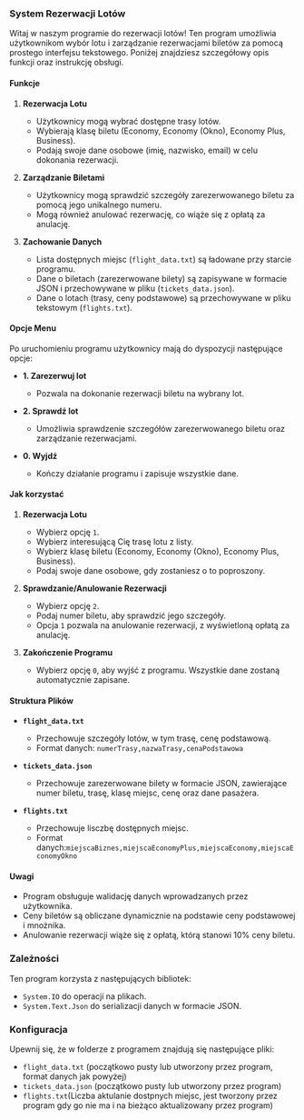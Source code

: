 ### System Rezerwacji Lotów

Witaj w naszym programie do rezerwacji lotów! Ten program umożliwia użytkownikom wybór lotu i zarządzanie rezerwacjami biletów za pomocą prostego interfejsu tekstowego. Poniżej znajdziesz szczegółowy opis funkcji oraz instrukcję obsługi.

#### Funkcje

1. **Rezerwacja Lotu**
   - Użytkownicy mogą wybrać dostępne trasy lotów.
   - Wybierają klasę biletu (Economy, Economy (Okno), Economy Plus, Business).
   - Podają swoje dane osobowe (imię, nazwisko, email) w celu dokonania rezerwacji.

2. **Zarządzanie Biletami**
   - Użytkownicy mogą sprawdzić szczegóły zarezerwowanego biletu za pomocą jego unikalnego numeru.
   - Mogą również anulować rezerwację, co wiąże się z opłatą za anulację.

3. **Zachowanie Danych**
   - Lista dostępnych miejsc (`flight_data.txt`) są ładowane przy starcie programu.
   - Dane o biletach (zarezerwowane bilety) są zapisywane w formacie JSON i przechowywane w pliku (`tickets_data.json`).
   - Dane o lotach (trasy, ceny podstawowe) są przechowywane w pliku tekstowym (`flights.txt`). 

#### Opcje Menu

Po uruchomieniu programu użytkownicy mają do dyspozycji następujące opcje:

- **1. Zarezerwuj lot**
  - Pozwala na dokonanie rezerwacji biletu na wybrany lot.

- **2. Sprawdź lot**
  - Umożliwia sprawdzenie szczegółów zarezerwowanego biletu oraz zarządzanie rezerwacjami.

- **0. Wyjdź**
  - Kończy działanie programu i zapisuje wszystkie dane.

#### Jak korzystać

1. **Rezerwacja Lotu**
   - Wybierz opcję `1`.
   - Wybierz interesującą Cię trasę lotu z listy.
   - Wybierz klasę biletu (Economy, Economy (Okno), Economy Plus, Business).
   - Podaj swoje dane osobowe, gdy zostaniesz o to poproszony.

2. **Sprawdzanie/Anulowanie Rezerwacji**
   - Wybierz opcję `2`.
   - Podaj numer biletu, aby sprawdzić jego szczegóły.
   - Opcja `1` pozwala na anulowanie rezerwacji, z wyświetloną opłatą za anulację.

3. **Zakończenie Programu**
   - Wybierz opcję `0`, aby wyjść z programu. Wszystkie dane zostaną automatycznie zapisane.

#### Struktura Plików

- **`flight_data.txt`**
  - Przechowuje szczegóły lotów, w tym trasę, cenę podstawową.
  - Format danych: `numerTrasy,nazwaTrasy,cenaPodstawowa`

- **`tickets_data.json`**
  - Przechowuje zarezerwowane bilety w formacie JSON, zawierające numer biletu, trasę, klasę miejsc, cenę oraz dane pasażera.

- **`flights.txt`**
  - Przechowuje lisczbę dostępnych miejsc.
  - Format danych:`miejscaBiznes,miejscaEconomyPlus,miejscaEconomy,miejscaEconomyOkno`

#### Uwagi

- Program obsługuje walidację danych wprowadzanych przez użytkownika.
- Ceny biletów są obliczane dynamicznie na podstawie ceny podstawowej i mnożnika.
- Anulowanie rezerwacji wiąże się z opłatą, którą stanowi 10% ceny biletu.

### Zależności

Ten program korzysta z następujących bibliotek:
- `System.IO` do operacji na plikach.
- `System.Text.Json` do serializacji danych w formacie JSON.

### Konfiguracja

Upewnij się, że w folderze z programem znajdują się następujące pliki:
- `flight_data.txt` (początkowo pusty lub utworzony przez program, format danych jak powyżej)
- `tickets_data.json` (początkowo pusty lub utworzony przez program)
- `flights.txt`(Liczba aktulanie dostpnych miejsc, jest tworzony przez program gdy go nie ma i na bieżąco aktualizowany przez program)
  
